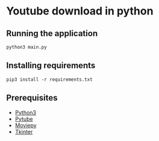 # Youtube download in python

## Running the application
`python3 main.py`

## Installing requirements
`pip3 install -r requirements.txt`

## Prerequisites
* [Python3](https://www.python.org)
* [Pytube](https://pytube.io/en/latest/)
* [Moviepy](https://zulko.github.io/moviepy/)
* [Tkinter](https://docs.python.org/3/library/tkinter.html)
